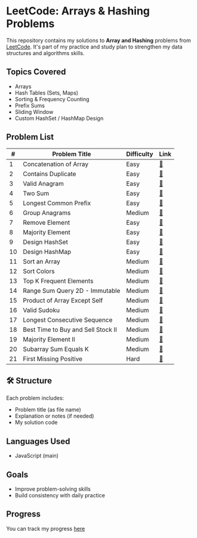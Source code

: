 # LeetCode: Arrays & Hashing Problems

This repository contains my solutions to **Array and Hashing** problems from [LeetCode](https://leetcode.com/).
It's part of my practice and study plan to strengthen my data structures and algorithms skills.

##  Topics Covered

- Arrays
- Hash Tables (Sets, Maps)
- Sorting & Frequency Counting
- Prefix Sums
- Sliding Window
- Custom HashSet / HashMap Design

##  Problem List

| #  | Problem Title                              | Difficulty | Link                           |
|----|--------------------------------------------|------------|--------------------------------|
| 1  | Concatenation of Array                     | Easy       | [🔗](https://leetcode.com/problems/concatenation-of-array/)        |
| 2  | Contains Duplicate                         | Easy       | [🔗](https://leetcode.com/problems/contains-duplicate/)             |
| 3  | Valid Anagram                              | Easy       | [🔗](https://leetcode.com/problems/valid-anagram/)                  |
| 4  | Two Sum                                     | Easy       | [🔗](https://leetcode.com/problems/two-sum/)                        |
| 5  | Longest Common Prefix                      | Easy       | [🔗](https://leetcode.com/problems/longest-common-prefix/)          |
| 6  | Group Anagrams                             | Medium     | [🔗](https://leetcode.com/problems/group-anagrams/)                 |
| 7  | Remove Element                              | Easy       | [🔗](https://leetcode.com/problems/remove-element/)                 |
| 8  | Majority Element                            | Easy       | [🔗](https://leetcode.com/problems/majority-element/)               |
| 9  | Design HashSet                              | Easy       | [🔗](https://leetcode.com/problems/design-hashset/)                 |
| 10 | Design HashMap                              | Easy       | [🔗](https://leetcode.com/problems/design-hashmap/)                 |
| 11 | Sort an Array                               | Medium     | [🔗](https://leetcode.com/problems/sort-an-array/)                  |
| 12 | Sort Colors                                  | Medium     | [🔗](https://leetcode.com/problems/sort-colors/)                    |
| 13 | Top K Frequent Elements                     | Medium     | [🔗](https://leetcode.com/problems/top-k-frequent-elements/)       |
| 14 | Range Sum Query 2D - Immutable              | Medium     | [🔗](https://leetcode.com/problems/range-sum-query-2d-immutable/)  |
| 15 | Product of Array Except Self                | Medium     | [🔗](https://leetcode.com/problems/product-of-array-except-self/)  |
| 16 | Valid Sudoku                                | Medium     | [🔗](https://leetcode.com/problems/valid-sudoku/)                   |
| 17 | Longest Consecutive Sequence                | Medium     | [🔗](https://leetcode.com/problems/longest-consecutive-sequence/)  |
| 18 | Best Time to Buy and Sell Stock II          | Medium     | [🔗](https://leetcode.com/problems/best-time-to-buy-and-sell-stock-ii/) |
| 19 | Majority Element II                         | Medium     | [🔗](https://leetcode.com/problems/majority-element-ii/)           |
| 20 | Subarray Sum Equals K                       | Medium     | [🔗](https://leetcode.com/problems/subarray-sum-equals-k/)         |
| 21 | First Missing Positive                      | Hard       | [🔗](https://leetcode.com/problems/first-missing-positive/)        |


## 🛠 Structure

Each problem includes:
-  Problem title (as file name)
-  Explanation or notes (if needed)
-  My solution code

##  Languages Used

- JavaScript (main)
 
##  Goals

- Improve problem-solving skills
- Build consistency with daily practice
 
##  Progress

You can track my progress [here](https://leetcode.com/u/leena3792/)  
 

